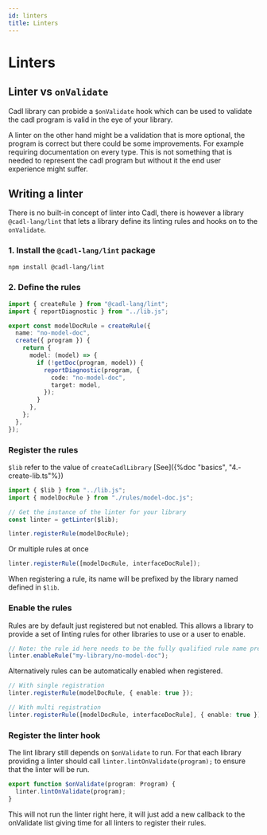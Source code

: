 ```yaml
---
id: linters
title: Linters
---
```


# Linters

## Linter vs `onValidate`

Cadl library can probide a `$onValidate` hook which can be used to validate the cadl program is valid in the eye of your library.

A linter on the other hand might be a validation that is more optional, the program is correct but there could be some improvements. For example requiring documentation on every type. This is not something that is needed to represent the cadl program but without it the end user experience might suffer.

## Writing a linter

There is no built-in concept of linter into Cadl, there is however a library `@cadl-lang/lint` that lets a library define its linting rules and hooks on to the `onValidate`.

### 1. Install the `@cadl-lang/lint` package

```bash
npm install @cadl-lang/lint
```

### 2. Define the rules

```ts
import { createRule } from "@cadl-lang/lint";
import { reportDiagnostic } from "../lib.js";

export const modelDocRule = createRule({
  name: "no-model-doc",
  create({ program }) {
    return {
      model: (model) => {
        if (!getDoc(program, model)) {
          reportDiagnostic(program, {
            code: "no-model-doc",
            target: model,
          });
        }
      },
    };
  },
});
```

### Register the rules

`$lib` refer to the value of `createCadlLibrary` [See]({%doc "basics", "4.-create-lib.ts"%})

```ts
import { $lib } from "../lib.js";
import { modelDocRule } from "./rules/model-doc.js";

// Get the instance of the linter for your library
const linter = getLinter($lib);

linter.registerRule(modelDocRule);
```

Or multiple rules at once

```ts
linter.registerRule([modelDocRule, interfaceDocRule]);
```

When registering a rule, its name will be prefixed by the library named defined in `$lib`.

### Enable the rules

Rules are by default just registered but not enabled. This allows a library to provide a set of linting rules for other libraries to use or a user to enable.

```ts
// Note: the rule id here needs to be the fully qualified rule name prefixed with `<libraryname>/`
linter.enableRule("my-library/no-model-doc");
```

Alternatively rules can be automatically enabled when registered.

```ts
// With single registration
linter.registerRule(modelDocRule, { enable: true });

// With multi registration
linter.registerRule([modelDocRule, interfaceDocRule], { enable: true });
```

### Register the linter hook

The lint library still depends on `$onValidate` to run. For that each library providing a linter should call `linter.lintOnValidate(program);` to ensure that the linter will be run.

```ts
export function $onValidate(program: Program) {
  linter.lintOnValidate(program);
}
```

This will not run the linter right here, it will just add a new callback to the onValidate list giving time for all linters to register their rules.
